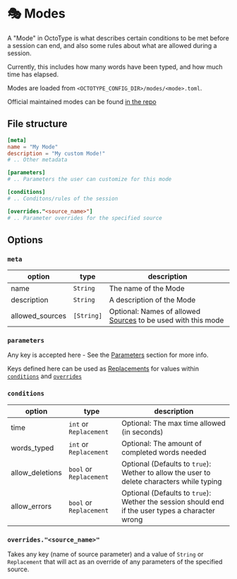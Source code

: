 # 🎭 Modes

A "Mode" in OctoType is what describes certain conditions to be met before a
session can end, and also some rules about what are allowed during a session.

Currently, this includes how many words have been typed, and how much time has
elapsed.

Modes are loaded from `<OCTOTYPE_CONFIG_DIR>/modes/<mode>.toml`.

Official maintained modes can be found
[in the repo](https://github.com/mahlquistj/octotype/tree/main/modes)

## File structure

```toml
[meta]
name = "My Mode"
description = "My custom Mode!"
# .. Other metadata

[parameters]
# .. Parameters the user can customize for this mode

[conditions]
# .. Conditons/rules of the session

[overrides."<source_name>"]
# .. Parameter overrides for the specified source
```

## Options

### `meta`

| option          | type       | description                                                             |
| --------------- | ---------- | ----------------------------------------------------------------------- |
| name            | `String`   | The name of the Mode                                                    |
| description     | `String`   | A description of the Mode                                               |
| allowed_sources | `[String]` | Optional: Names of allowed [Sources](Sources) to be used with this mode |

### `parameters`

Any key is accepted here - See the [Parameters](Parameters) section for more
info.

Keys defined here can be used as [Replacements](Parameters#-replacements) for
values within [`conditions`](#conditions) and
[`overrides`](#overridessourcename)

### `conditions`

| option          | type                    | description                                                                                      |
| --------------- | ----------------------- | ------------------------------------------------------------------------------------------------ |
| time            | `int` or `Replacement`  | Optional: The max time allowed (in seconds)                                                      |
| words_typed     | `int` or `Replacement`  | Optional: The amount of completed words needed                                                   |
| allow_deletions | `bool` or `Replacement` | Optional (Defaults to `true`): Wether to allow the user to delete characters while typing        |
| allow_errors    | `bool` or `Replacement` | Optional (Defaults to `true`): Wether the session should end if the user types a character wrong |

### `overrides."<source_name>"`

Takes any key (name of source parameter) and a value of `String` or
`Replacement` that will act as an override of any parameters of the specified
source.
